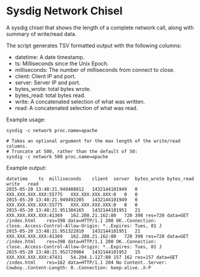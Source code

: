 # Sysdig Network Chisel

A sysdig chisel that shows the length of a complete network call, along with
summary of write/read data.

The script generates TSV formatted output with the following columns:

 * datetime: A date timestamp.
 * ts: Milliseconds since the Unix Epoch.
 * milliseconds: The number of milliseconds from connect to close.
 * client: Client IP and port.
 * server: Server IP and port.
 * bytes_wrote: total bytes wrote.
 * bytes_read: total bytes read.
 * write: A concatenated selection of what was written.
 * read: A concatenated selection of what was read.

Example usage:

    sysdig -c network proc.name=apache

    # Takes an optional argument for the max length of the write/read columns.
    # Truncate at 500, rather than the default of 50:
    sysdig -c network 500 proc.name=apache


Example output:

```
datetime	ts	milliseconds	client	server	bytes_wrote bytes_read  write	read
2015-05-20 13:48:21.949488812	1432144101949	0	XXX.XXX.XXX.XXX:55775	XXX.XXX.XXX.XXX:0   0   0		
2015-05-20 13:48:21.949492205	1432144101949	0	XXX.XXX.XXX.XXX:55775	XXX.XXX.XXX.XXX:0   0   0		
2015-05-20 13:48:21.951304165	1432144101951	21	XXX.XXX.XXX.XXX:41369	162.208.21.162:80	720 398 res=720 data=GET /index.html	res=398 data=HTTP/1.1 200 OK..Connection: close..Access-Control-Allow-Origin: *..Expires: Tues, 01 J
2015-05-20 13:48:21.951322810	1432144101951	21	XXX.XXX.XXX.XXX:41369	162.208.21.162:80	720 398 res=720 data=GET /index.html	res=398 data=HTTP/1.1 200 OK..Connection: close..Access-Control-Allow-Origin: *..Expires: Tues, 01 J
2015-05-20 13:48:21.952729904	1432144101952	15	XXX.XXX.XXX.XXX:47431	54.204.1.127:80	157 162 res=157 data=GET /index.html	res=162 data=HTTP/1.1 204 No Content..Server: Cowboy..Content-Length: 0..Connection: keep-alive..X-P
```
